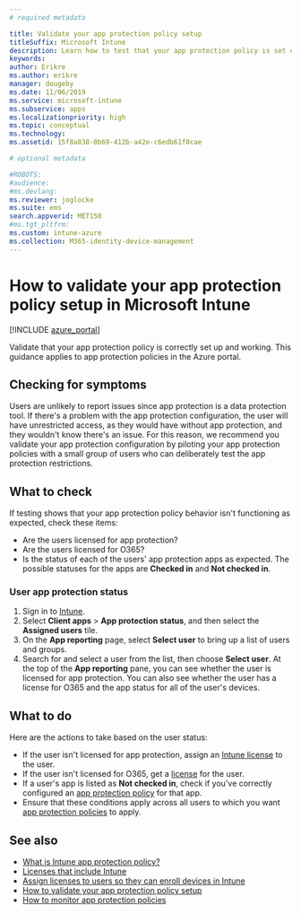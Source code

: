 ```yaml
---
# required metadata

title: Validate your app protection policy setup
titleSuffix: Microsoft Intune
description: Learn how to test that your app protection policy is set up and working correctly in Microsoft Intune.
keywords:
author: Erikre
ms.author: erikre
manager: dougeby
ms.date: 11/06/2019
ms.service: microsoft-intune
ms.subservice: apps
ms.localizationpriority: high
ms.topic: conceptual
ms.technology:
ms.assetid: 15f8a838-0b69-412b-a42e-c6edb61f0cae

# optional metadata

#ROBOTS:
#audience:
#ms.devlang:
ms.reviewer: joglocke
ms.suite: ems
search.appverid: MET150
#ms.tgt_pltfrm:
ms.custom: intune-azure
ms.collection: M365-identity-device-management
---
```


# How to validate your app protection policy setup in Microsoft Intune

[!INCLUDE [azure_portal](../includes/azure_portal.md)]

Validate that your app protection policy is correctly set up and working. This guidance applies to app protection policies in the Azure portal.

## Checking for symptoms
Users are unlikely to report issues since app protection is a data protection tool. If there's a problem with the app protection configuration, the user will have unrestricted access, as they would have without app protection, and they wouldn't know there's an issue. For this reason, we recommend you validate your app protection configuration by piloting your app protection policies with a small group of users who can deliberately test the app protection restrictions.

## What to check

If testing shows that your app protection policy behavior isn't functioning as expected, check these items:

- Are the users licensed for app protection?
- Are the users licensed for O365?
- Is the status of each of the users' app protection apps as expected. The possible statuses for the apps are **Checked in** and **Not checked in**.

### User app protection status
1. Sign in to [Intune](https://go.microsoft.com/fwlink/?linkid=2090973).
3. Select **Client apps** >  **App protection status**, and then select the **Assigned users** tile. 
4. On the **App reporting** page, select **Select user** to bring up a list of users and groups. 
5. Search for and select a user from the list, then choose **Select user**. At the top of the **App reporting** pane, you can see whether the user is licensed for app protection. You can also see whether the user has a license for O365 and the app status for all of the user's devices.

## What to do
Here are the actions to take based on the user status:

- If the user isn't licensed for app protection, assign an [Intune license](../fundamentals/licenses.md) to the user.
- If the user isn't licensed for O365, get a [license](../fundamentals/licenses.md) for the user.
- If a user's app is listed as **Not checked in**, check if you've correctly configured an [app protection policy](app-protection-policies-validate.md) for that app.
- Ensure that these conditions apply across all users to which you want [app protection policies](app-protection-policies-monitor.md) to apply.

## See also

- [What is Intune app protection policy?](app-protection-policies.md)
- [Licenses that include Intune](../fundamentals/licenses.md)
- [Assign licenses to users so they can enroll devices in Intune](../fundamentals/licenses-assign.md)
- [How to validate your app protection policy setup](app-protection-policies-validate.md)
- [How to monitor app protection policies](app-protection-policies-monitor.md)

